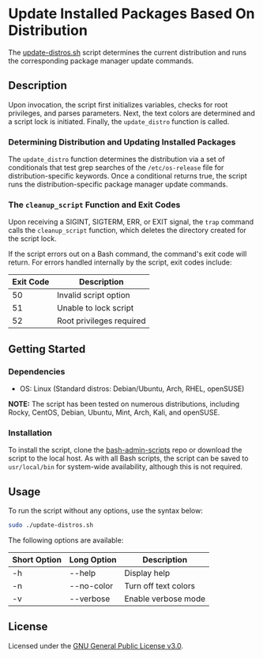# Update Installed Packages Based On Distribution
The [update-distros.sh](./update-distros.sh) script determines the current distribution and runs the corresponding package manager update commands.

## Description
Upon invocation, the script first initializes variables, checks for root privileges, and parses parameters. Next, the text colors are determined and a script lock is initiated. Finally, the `update_distro` function is called. 

### Determining Distribution and Updating Installed Packages
The `update_distro` function determines the distribution via a set of conditionals that test grep searches of the `/etc/os-release` file for distribution-specific keywords. Once a conditional returns true, the script runs the distribution-specific package manager update commands.

### The `cleanup_script` Function and Exit Codes
Upon receiving a SIGINT, SIGTERM, ERR, or EXIT signal, the `trap` command calls the `cleanup_script` function, which deletes the directory created for the script lock.

If the script errors out on a Bash command, the command's exit code will return. For errors handled internally by the script, exit codes include:

|Exit Code|Description|
|---------|-----------|
|50|Invalid script option|
|51|Unable to lock script|
|52|Root privileges required|

## Getting Started

### Dependencies

+ OS: Linux (Standard distros: Debian/Ubuntu, Arch, RHEL, openSUSE)

**NOTE:** The script has been tested on numerous distributions, including Rocky, CentOS, Debian, Ubuntu, Mint, Arch, Kali, and openSUSE.

### Installation
To install the script, clone the [bash-admin-scripts](..) repo or download the script to the local host. As with all Bash scripts, the script can be saved to `usr/local/bin` for system-wide availability, although this is not required.

## Usage
To run the script without any options, use the syntax below:

```bash
sudo ./update-distros.sh 
```

The following options are available:

|Short Option|Long Option|Description|
|---------|---------|-----------|
|-h|--help|Display help|
|-n|--no-color|Turn off text colors|
|-v|--verbose|Enable verbose mode|

## License
Licensed under the [GNU General Public License v3.0](../LICENSE).
